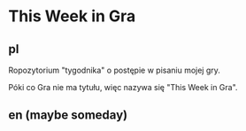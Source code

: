 # This Week in Gra
## pl
Ropozytorium "tygodnika" o postępie w pisaniu mojej gry.

Póki co Gra nie ma tytułu, więc nazywa się "This Week in Gra".

## en (maybe someday)
